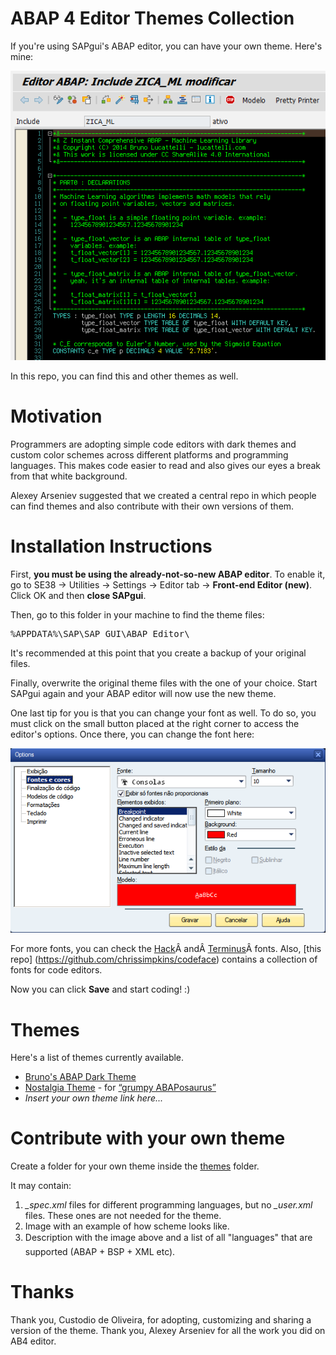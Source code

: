 # ABAP 4 Editor Themes Collection

If you're using SAPgui's ABAP editor, you can have your own theme. Here's mine:

![terminus](img/terminus.png)

In this repo, you can find this and other themes as well.

# Motivation

Programmers are adopting simple code editors with dark themes and custom color schemes across different platforms and programming languages. This makes code easier to read and also gives our eyes a break from that white background.

Alexey Arseniev suggested that we created a central repo in which people can find themes and also contribute with their own versions of them.

# Installation Instructions

First, **you must be using the already-not-so-new ABAP editor**. To enable it, go to SE38 -> Utilities -> Settings -> Editor tab -> **Front-end Editor (new)**. Click OK and then **close SAPgui**.

Then, go to this folder in your machine to find the theme files:

<pre>%APPDATA%\SAP\SAP GUI\ABAP Editor\</pre>

It's recommended at this point that you create a backup of your original files.

Finally, overwrite the original theme files with the one of your choice. Start SAPgui again and your ABAP editor will now use the new theme.

One last tip for you is that you can change your font as well. To do so, you must click on the small button placed at the right corner to access the editor's options. Once there, you can change the font here:

[![detail_font](img/detail_font.png)](img/detail_font.png)

For more fonts, you can check the [Hack](http://sourcefoundry.org/hack/)Â andÂ [Terminus](http://terminus-font.sourceforge.net)Â fonts. Also, [this repo] (https://github.com/chrissimpkins/codeface) contains a collection of fonts for code editors.

Now you can click **Save** and start coding! :)

# Themes

Here's a list of themes currently available.

* [Bruno's ABAP Dark Theme](themes/brl-dark-editor/theme-info.md)
* [Nostalgia Theme](themes/nostalgia/theme-info.md) - for [“grumpy ABAPosaurus”](https://blogs.sap.com/2017/08/01/old-new-abap-editor/?replytocom=385416#respond)
* *Insert your own theme link here...*

# Contribute with your own theme

Create a folder for your own theme inside the [themes](themes/) folder.

It may contain:
1. *_spec.xml* files for different programming languages, but no *_user.xml* files. These ones are not needed for the theme.
2. Image with an example of how scheme looks like.
3. Description with the image above and a list of all "languages" that are supported (ABAP + BSP + XML etc).

# Thanks

Thank you, Custodio de Oliveira, for adopting, customizing and sharing a version of the theme. Thank you, Alexey Arseniev for all the work you did on AB4 editor.
